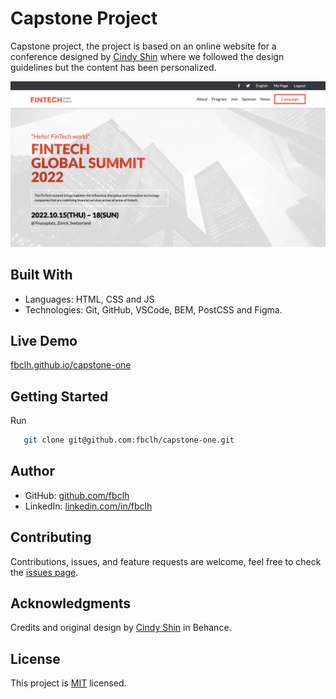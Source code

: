 # Capstone Project

Capstone project, the project is based on an online website for a conference designed by [Cindy Shin](https://www.behance.net/adagio07) where we followed the design guidelines but the content has been personalized.

![screenshot](
  img/capstone-img.png)

## Built With

- Languages: HTML, CSS and JS
- Technologies: Git, GitHub, VSCode, BEM, PostCSS and Figma.

## Live Demo

[fbclh.github.io/capstone-one](https://fbclh.github.io/capstone-one/)

## Getting Started

Run
```sh
   git clone git@github.com:fbclh/capstone-one.git
```

## Author

- GitHub: [github.com/fbclh](https://github.com/fbclh)
- LinkedIn: [linkedin.com/in/fbclh](https://www.linkedin.com/in/fbclh)

## Contributing

Contributions, issues, and feature requests are welcome, feel free to check the [issues page](../../issues/).

## Acknowledgments

Credits and original design by [Cindy Shin](https://www.behance.net/adagio07) in Behance.

## License

This project is [MIT](LICENSE) licensed.

<!-- 
============================
To Dos
============================
-->